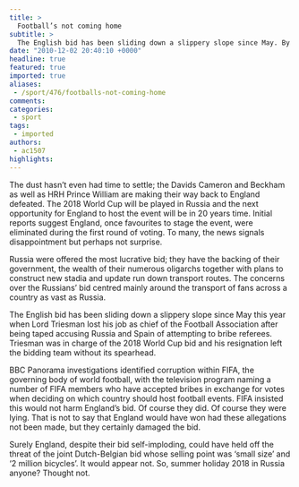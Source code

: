 ```yaml
---
title: >
  Football’s not coming home
subtitle: >
  The English bid has been sliding down a slippery slope since May. By David Wilson
date: "2010-12-02 20:40:10 +0000"
headline: true
featured: true
imported: true
aliases:
 - /sport/476/footballs-not-coming-home
comments:
categories:
 - sport
tags:
 - imported
authors:
 - ac1507
highlights:
---
```


The dust hasn’t even had time to settle; the Davids Cameron and Beckham as well as HRH Prince William are making their way back to England defeated. The 2018 World Cup will be played in Russia and the next opportunity for England to host the event will be in 20 years time. Initial reports suggest England, once favourites to stage the event, were eliminated during the first round of voting. To many, the news signals disappointment but perhaps not surprise.

Russia were offered the most lucrative bid; they have the backing of their government, the wealth of their numerous oligarchs together with plans to construct new stadia and update run down transport routes. The concerns over the Russians’ bid centred mainly around the transport of fans across a country as vast as Russia.

The English bid has been sliding down a slippery slope since May this year when Lord Triesman lost his job as chief of the Football Association after being taped accusing Russia and Spain of attempting to bribe referees. Triesman was in charge of the 2018 World Cup bid and his resignation left the bidding team without its spearhead.

BBC Panorama investigations identified corruption within FIFA, the governing body of world football, with the television program naming a number of FIFA members who have accepted bribes in exchange for votes when deciding on which country should host football events. FIFA insisted this would not harm England’s bid. Of course they did. Of course they were lying. That is not to say that England would have won had these allegations not been made, but they certainly damaged the bid.

Surely England, despite their bid self-imploding, could have held off the threat of the joint Dutch-Belgian bid whose selling point was ‘small size’ and ‘2 million bicycles’. It would appear not. So, summer holiday 2018 in Russia anyone? Thought not.
